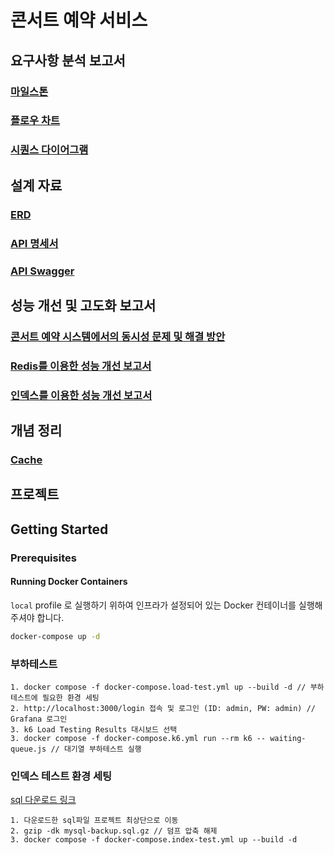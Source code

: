 # 콘서트 예약 서비스

## 요구사항 분석 보고서
### [마일스톤](https://github.com/users/giwonn/projects/5)
### [플로우 차트](./docs/flow_chart.md)
### [시퀀스 다이어그램](./docs/sequence_diagram.md)

## 설계 자료
### [ERD](./docs/erd.md)
### [API 명세서](https://allens-personal-organization.gitbook.io/hhplus/step6/api-docs)
### [API Swagger](./docs/swagger.md)

## 성능 개선 및 고도화 보고서
### [콘서트 예약 시스템에서의 동시성 문제 및 해결 방안](./docs/concurrency.md)
### [Redis를 이용한 성능 개선 보고서](./docs/performance_improvement_by_redis.md)
### [인덱스를 이용한 성능 개선 보고서](./docs/db_index.md)

## 개념 정리
### [Cache](./docs/cache.md)

## 프로젝트

## Getting Started

### Prerequisites

#### Running Docker Containers

`local` profile 로 실행하기 위하여 인프라가 설정되어 있는 Docker 컨테이너를 실행해주셔야 합니다.

```bash
docker-compose up -d
```

### 부하테스트
```
1. docker compose -f docker-compose.load-test.yml up --build -d // 부하테스트에 필요한 환경 세팅
2. http://localhost:3000/login 접속 및 로그인 (ID: admin, PW: admin) // Grafana 로그인
3. k6 Load Testing Results 대시보드 선택
3. docker compose -f docker-compose.k6.yml run --rm k6 -- waiting-queue.js // 대기열 부하테스트 실행
```

### 인덱스 테스트 환경 세팅
[sql 다운로드 링크](https://drive.google.com/file/d/1py594B4w0AlziW2AnSyEJN0egcrqyVcV/view?usp=sharing)
```
1. 다운로드한 sql파일 프로젝트 최상단으로 이동
2. gzip -dk mysql-backup.sql.gz // 덤프 압축 해제
3. docker compose -f docker-compose.index-test.yml up --build -d
```

